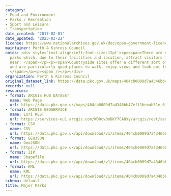 ```yaml
---
category:
- Food and Environment
- Parks / Recreation
- Sport and Leisure
- Transportation
date_created: '2017-02-01'
date_updated: '2023-03-22'
license: https://www.nationalarchives.gov.uk/doc/open-government-licence/version/3/
maintainer: Perth & Kinross Council
notes: <div style='text-align:Left;font-size:12pt'><p><span>There are eight major
  parks which, due to their facilities and location, attract visitors from far and
  near. </span></p><p><span>Countryside sites offer a different sort of experience
  and are particularly good places to walk, enjoy views and look out for wildlife.
  </span></p><p><span /></p></div>
organization: Perth & Kinross Council
original_dataset_link: https://data.pkc.gov.uk/maps/404cb0009d7a4346bb47eff1beeab51e_6
records: null
resources:
- format: ARCGIS HUB DATASET
  name: Web Page
  url: https://data.pkc.gov.uk/maps/404cb0009d7a4346bb47eff1beeab51e_6
- format: ARCGIS GEOSERVICE
  name: Esri REST
  url: https://services-eu1.arcgis.com/WD0cvOmDKf7CA0Xy/arcgis/rest/services/Major_Parks/FeatureServer/6
- format: CSV
  name: CSV
  url: https://data.pkc.gov.uk/api/download/v1/items/404cb0009d7a4346bb47eff1beeab51e/csv?layers=6
- format: GEOJSON
  name: GeoJSON
  url: https://data.pkc.gov.uk/api/download/v1/items/404cb0009d7a4346bb47eff1beeab51e/geojson?layers=6
- format: ZIP
  name: Shapefile
  url: https://data.pkc.gov.uk/api/download/v1/items/404cb0009d7a4346bb47eff1beeab51e/shapefile?layers=6
- format: KML
  name: KML
  url: https://data.pkc.gov.uk/api/download/v1/items/404cb0009d7a4346bb47eff1beeab51e/kml?layers=6
schema: default
title: Major Parks
---
```

